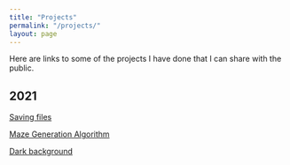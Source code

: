 ```yaml
---
title: "Projects"
permalink: "/projects/"
layout: page
---
```


Here are links to some of the projects I have done that I can share with the public. 

## 2021

[Saving files](https://tulimid1.github.io/savingFiles)

[Maze Generation Algorithm](https://tulimid1.github.io/Maze_Task/)

[Dark background](https://tulimid1.github.io/darkBackground_matlab/)
